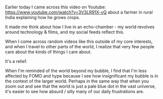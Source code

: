 Earlier today I came across this video on Youtube: https://www.youtube.com/watch?v=3V3LR91X-vQ about a farmer in rural India explaining how he grows crops.

It made me think about how I live in an echo-chamber - my world revolves around technology & films, and my social feeds reflect this.

When I come across random videos like this outside of my core interests, and when I travel to other parts of the world, I realize that very few people care about the kinds of things I care about.

It's a relief.

When I'm reminded of the world beyond my bubble, I find that I'm less affected by FOMO and hype because I see how insignificant my bubble is in the context of the larger world. Perhaps in the same way that when you zoom out and see that the world is just a pale blue dot in the vast universe, it's easier to see how absurd / silly many of our daily frustrations are.





